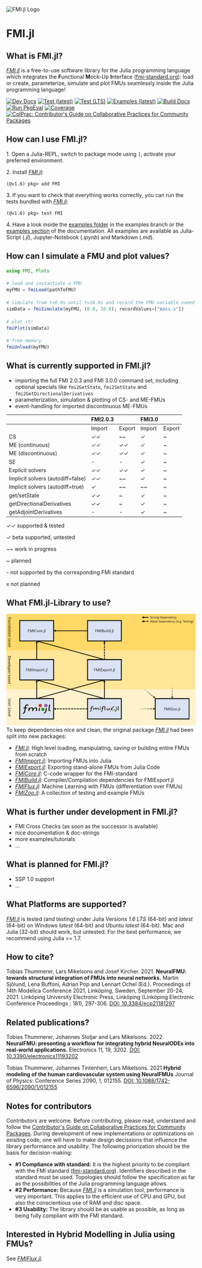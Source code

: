 ![FMI.jl Logo](https://github.com/ThummeTo/FMI.jl/blob/main/logo/dark/fmijl_logo_640_320.png?raw=true "FMI.jl Logo")
# FMI.jl

## What is FMI.jl?
[*FMI.jl*](https://github.com/ThummeTo/FMI.jl) is a free-to-use software library for the Julia programming language which integrates the **F**unctional **M**ock-Up **I**nterface ([fmi-standard.org](http://fmi-standard.org/)): load or create, parameterize, simulate and plot FMUs seamlessly inside the Julia programming language!

[![Dev Docs](https://img.shields.io/badge/docs-dev-blue.svg)](https://ThummeTo.github.io/FMI.jl/dev) 
[![Test (latest)](https://github.com/ThummeTo/FMI.jl/actions/workflows/TestLatest.yml/badge.svg)](https://github.com/ThummeTo/FMI.jl/actions/workflows/TestLatest.yml)
[![Test (LTS)](https://github.com/ThummeTo/FMI.jl/actions/workflows/TestLTS.yml/badge.svg)](https://github.com/ThummeTo/FMI.jl/actions/workflows/TestLTS.yml)
[![Examples (latest)](https://github.com/ThummeTo/FMI.jl/actions/workflows/Example.yml/badge.svg)](https://github.com/ThummeTo/FMI.jl/actions/workflows/Example.yml)
[![Build Docs](https://github.com/ThummeTo/FMI.jl/actions/workflows/Documentation.yml/badge.svg)](https://github.com/ThummeTo/FMI.jl/actions/workflows/Documentation.yml)
[![Run PkgEval](https://github.com/ThummeTo/FMI.jl/actions/workflows/Eval.yml/badge.svg)](https://github.com/ThummeTo/FMI.jl/actions/workflows/Eval.yml)
[![Coverage](https://codecov.io/gh/ThummeTo/FMI.jl/branch/main/graph/badge.svg)](https://codecov.io/gh/ThummeTo/FMI.jl)
[![ColPrac: Contributor's Guide on Collaborative Practices for Community Packages](https://img.shields.io/badge/ColPrac-Contributor's%20Guide-blueviolet)](https://github.com/SciML/ColPrac)


## How can I use FMI.jl?
1\. Open a Julia-REPL, switch to package mode using `]`, activate your preferred environment.

2\. Install [*FMI.jl*](https://github.com/ThummeTo/FMI.jl):
```julia-repl
(@v1.6) pkg> add FMI
```

3\. If you want to check that everything works correctly, you can run the tests bundled with [*FMI.jl*](https://github.com/ThummeTo/FMI.jl):
```julia-repl
(@v1.6) pkg> test FMI
```

4\. Have a look inside the [examples folder](https://github.com/ThummeTo/FMI.jl/tree/examples/examples) in the examples branch or the [examples section](https://thummeto.github.io/FMI.jl/dev/examples/overview/) of the documentation. All examples are available as Julia-Script (*.jl*), Jupyter-Notebook (*.ipynb*) and Markdown (*.md*).

## How can I simulate a FMU and plot values?
```julia
using FMI, Plots

# load and instantiate a FMU
myFMU = fmiLoad(pathToFMU)

# simulate from t=0.0s until t=10.0s and record the FMU variable named "mass.s"
simData = fmiSimulate(myFMU, (0.0, 10.0); recordValues=["mass.s"])

# plot it!
fmiPlot(simData)

# free memory
fmiUnload(myFMU)
```

## What is currently supported in FMI.jl?
- importing the full FMI 2.0.3 and FMI 3.0.0 command set, including optional specials like `fmi2GetState`, `fmi2SetState` and `fmi2GetDirectionalDerivatives`
- parameterization, simulation & plotting of CS- and ME-FMUs
- event-handling for imported discontinuous ME-FMUs

|                                   | **FMI2.0.3** |        | **FMI3.0** |        |
|-----------------------------------|--------------|--------|------------|--------|
|                                   | Import       | Export | Import     | Export |
| CS                                | ✓✓           | ~~     | ✓          | ~      |
| ME (continuous)                   | ✓✓           | ✓✓     | ✓          | ~      |
| ME (discontinuous)                | ✓✓           | ✓✓     | ✓          | ~      |
| SE                 		    | -            | -      | ✓          | ~      |
| Explicit solvers                  | ✓✓           | ✓✓     | ✓          | ~      |
| Implicit solvers (autodiff=false) | ✓✓           | ~~     | ✓          | ~      |
| Implicit solvers (autodiff=true)  | ✓            | ~~     | ~~         | ~      |
| get/setState                      | ✓✓           | ~      | ✓          | ~      |
| getDirectionalDerivatives         | ✓✓           | ~      | ✓          | ~      |
| getAdjointDerivatives             | -            | -      | ✓          | ~      |

✓✓ supported & tested

✓  beta supported, untested

~~ work in progress

~  planned

\-  not supported by the corresponding FMI standard

x  not planned

## What FMI.jl-Library to use?
![FMI.jl Logo](https://github.com/ThummeTo/FMI.jl/blob/main/docs/src/assets/FMI_JL_family.png?raw=true "FMI.jl Family")
To keep dependencies nice and clean, the original package [*FMI.jl*](https://github.com/ThummeTo/FMI.jl) had been split into new packages:
- [*FMI.jl*](https://github.com/ThummeTo/FMI.jl): High level loading, manipulating, saving or building entire FMUs from scratch
- [*FMIImport.jl*](https://github.com/ThummeTo/FMIImport.jl): Importing FMUs into Julia
- [*FMIExport.jl*](https://github.com/ThummeTo/FMIExport.jl): Exporting stand-alone FMUs from Julia Code
- [*FMICore.jl*](https://github.com/ThummeTo/FMICore.jl): C-code wrapper for the FMI-standard
- [*FMIBuild.jl*](https://github.com/ThummeTo/FMIBuild.jl): Compiler/Compilation dependencies for FMIExport.jl
- [*FMIFlux.jl*](https://github.com/ThummeTo/FMIFlux.jl): Machine Learning with FMUs (differentiation over FMUs)
- [*FMIZoo.jl*](https://github.com/ThummeTo/FMIZoo.jl): A collection of testing and example FMUs

## What is further under development in FMI.jl?
- FMI Cross Checks (as soon as the successor is available)
- nice documentation & doc-strings
- more examples/tutorials
- ...

## What is planned for FMI.jl?
- SSP 1.0 support
- ...

## What Platforms are supported?
[*FMI.jl*](https://github.com/ThummeTo/FMI.jl) is tested (and testing) under Julia Versions *1.6 LTS* (64-bit) and *latest* (64-bit) on Windows *latest* (64-bit) and Ubuntu *latest* (64-bit). Mac and Julia (32-bit) should work, but untested. For the best performance, we recommend using Julia >= 1.7.

## How to cite?
Tobias Thummerer, Lars Mikelsons and Josef Kircher. 2021. **NeuralFMU: towards structural integration of FMUs into neural networks.** Martin Sjölund, Lena Buffoni, Adrian Pop and Lennart Ochel (Ed.). Proceedings of 14th Modelica Conference 2021, Linköping, Sweden, September 20-24, 2021. Linköping University Electronic Press, Linköping (Linköping Electronic Conference Proceedings ; 181), 297-306. [DOI: 10.3384/ecp21181297](https://doi.org/10.3384/ecp21181297)

## Related publications?
Tobias Thummerer, Johannes Stoljar and Lars Mikelsons. 2022. **NeuralFMU: presenting a workflow for integrating hybrid NeuralODEs into real-world applications.** Electronics 11, 19, 3202. [DOI: 10.3390/electronics11193202](https://doi.org/10.3390/electronics11193202)

Tobias Thummerer, Johannes Tintenherr, Lars Mikelsons. 2021 **Hybrid modeling of the human cardiovascular system using NeuralFMUs** Journal of Physics: Conference Series 2090, 1, 012155. [DOI: 10.1088/1742-6596/2090/1/012155](https://doi.org/10.1088/1742-6596/2090/1/012155)

## Notes for contributors
Contributors are welcome. Before contributing, please read, understand and follow the [Contributor's Guide on Collaborative Practices for Community Packages](https://github.com/SciML/ColPrac). 
During development of new implementations or optimizations on exisitng code, one will have to make design decissions that influence the library performance and usability. The following priorization should be the basis for decision-making:
- **#1 Compliance with standard:** It is the highest priority to be compliant with the FMI standard ([fmi-standard.org](http://fmi-standard.org/)). Identifiers described in the standard must be used. Topologies should follow the specification as far as the possibilities of the Julia programming language allows.
- **#2 Performance:** Because [*FMI.jl*](https://github.com/ThummeTo/FMI.jl) is a simulation tool, performance is very important. This applies to the efficient use of CPU and GPU, but also the conscientious use of RAM and disc space.
- **#3 Usability:** The library should be as usable as possible, as long as being fully compliant with the FMI standard.

## Interested in Hybrid Modelling in Julia using FMUs?
See [*FMIFlux.jl*](https://github.com/ThummeTo/FMIFlux.jl).
